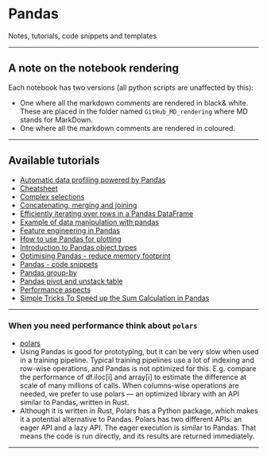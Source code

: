 # Pandas
Notes, tutorials, code snippets and templates
***

## A note on the notebook rendering
Each notebook has two versions (all python scripts are unaffected by this):
- One where all the markdown comments are rendered in black& white. These are placed in the folder named `GitHub_MD_rendering` where MD stands for MarkDown.
- One where all the markdown comments are rendered in coloured. 
***

## Available tutorials
- [Automatic data profiling powered by Pandas](https://github.com/kyaiooiayk/Pandas-Notes/blob/main/tutorials/GitHub_MD_rendering/Automatic%20data%20profiling%20powered%20by%20Pandas.ipynb)
- [Cheatsheet](https://github.com/kyaiooiayk/Pandas-Notes/blob/main/tutorials/GitHub_MD_rendering/Cheatsheet.ipynb)
- [Complex selections](https://github.com/kyaiooiayk/Pandas-Notes/blob/main/tutorials/GitHub_MD_rendering/Complex%20selections.ipynb)
- [Concatenating, merging and joining](https://github.com/kyaiooiayk/Pandas-Notes/blob/main/tutorials/GitHub_MD_rendering/Concatenating%2C%20merging%20and%20joining.ipynb)
- [Efficiently iterating over rows in a Pandas DataFrame](https://github.com/kyaiooiayk/Pandas-Notes/blob/main/tutorials/GitHub_MD_rendering/Efficiently%20iterating%20over%20rows%20in%20a%20Pandas%20DataFrame.ipynb)
- [Example of data manipulation with pandas](https://github.com/kyaiooiayk/Pandas-Notes/blob/main/tutorials/GitHub_MD_rendering/Example%20of%20data%20manipulation%20with%20pandas.ipynb)
- [Feature engineering in Pandas](https://github.com/kyaiooiayk/Pandas-Notes/blob/main/tutorials/GitHub_MD_rendering/Feature%20engineering%20in%20Pandas.ipynb)
- [How to use Pandas for plotting](https://github.com/kyaiooiayk/Pandas-Notes/blob/main/tutorials/GitHub_MD_rendering/How%20to%20use%20Pandas%20for%20plotting.ipynb)
- [Introduction to Pandas object types](https://github.com/kyaiooiayk/Pandas-Notes/blob/main/tutorials/GitHub_MD_rendering/Introduction%20to%20Pandas%20object%20types.ipynb)
- [Optimising Pandas - reduce memory footprint](https://github.com/kyaiooiayk/Pandas-Notes/blob/main/tutorials/GitHub_MD_rendering/Optimising%20Pandas%20-%20reduce%20memory%20footprint.ipynb)
- [Pandas - code snippets](https://github.com/kyaiooiayk/Pandas-Notes/blob/main/tutorials/GitHub_MD_rendering/Pandas%20-%20code%20snippets.ipynb)
- [Pandas group-by](https://github.com/kyaiooiayk/Pandas-Notes/blob/main/tutorials/GitHub_MD_rendering/Pandas%20group-by.ipynb)
- [Pandas pivot and unstack table](https://github.com/kyaiooiayk/Pandas-Notes/blob/main/tutorials/GitHub_MD_rendering/Pandas%20pivot%20and%20unstack%20table.ipynb)
- [Performance aspects](https://github.com/kyaiooiayk/Pandas-Notes/blob/main/tutorials/GitHub_MD_rendering/Performance%20aspects.ipynb)
- [Simple Tricks To Speed up the Sum Calculation in Pandas](https://github.com/kyaiooiayk/Pandas-Notes/blob/main/tutorials/GitHub_MD_rendering/Simple%20Tricks%20To%20Speed%20up%20the%20Sum%20Calculation%20in%20Pandas.ipynb)
***

### When you need performance think about `polars`
- [polars](https://github.com/pola-rs/polars)
- Using Pandas is good for prototyping, but it can be very slow when used in a training pipeline. Typical training pipelines use a lot of indexing and row-wise operations, and Pandas is not optimized for this. E.g. compare the performance of df.iloc[i] and array[i] to estimate the difference at scale of many millions of calls. When columns-wise operations are needed, we prefer to use polars — an optimized library with an API similar to Pandas, written in Rust.
- Although it is written in Rust, Polars has a Python package, which makes it a potential alternative to Pandas. Polars has two different APIs: an eager API and a lazy API. The eager execution is similar to Pandas. That means the code is run directly, and its results are returned immediately.
***
